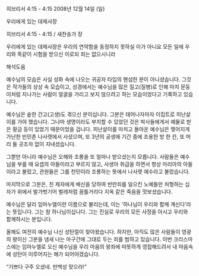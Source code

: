 히브리서 4:15 - 4:15 
2008년 12월 14일 (일)

우리에게 있는 대제사장



히브리서 4:15 - 4:15 / 새찬송가  장


우리에게 있는 대제사장은 우리의 연약함을 동정하지 못하실 이가 아니요 모든 일에 우리와 똑같이 시험을 받으신 이로되 죄는 없으시니라

해석도움





예수님의 모습은 사실 성화 속에 나오는 귀공자 타입의 핸섬한 분이 아니셨습니다. 그것은 작가들의 상상 속 모습이고, 성경에서는 예수님을 많은 질고(질병)로 인해 마치 문둥이처럼 지나가는 사람이 얼굴을 가리고 보지 않으려고 하는 모습이었다고 기록하고 있습니다.

 예수님은 숱한 간고(고생)도 겪으신 분이십니다. 그분은 태어나자마자 이집트로 피난살이를 가야 했습니다. 그나마 생명이라도 부지할 수 있었던 것은 박사들에게서 예물로 받은 황금 등이 있었기 때문이었을 겁니다. 피난살이를 마치고 돌아온 예수님은 찢어지게 가난한 빈민촌 나사렛에서 사셨으며, 또 3년의 공생애 기간 중에 조용한 방 한 칸, 또 머리 둘 곳조차 없이 지내셨습니다.

 그뿐만 아니라 예수님은 오해와 조롱을 또 얼마나 받으셨는지 모릅니다. 사람들은 예수님을 부를 때 요셉의 아들이라고 부르지 않고, 사생아 취급을 하면서 항상 마리아의 아들이라고 불렀고, 관원들은 그를 천민이라 조롱하는 뜻에서 나사렛 예수라고 불렀습니다.

 마지막으로 그분은, 친 제자에게 배신을 당하여 반란죄를 일으킨 노예들만 처형하는 십자가 위에서 발가벗기어 벌레처럼 꿈틀거리다 지옥 같은 죽음을 맛보셨습니다.

 예수님은 달리 임마누엘이란 이름으로 불리는데, 이는 ‘하나님이 우리와 함께 계신다’라는 뜻입니다.
 그는 참 하나님이십니다. 그는 진실로 우리의 모든 사정을 아시고 우리와 함께하시는 분입니다.

 올해도 여전히 예수님 나신 성탄절이 찾아왔습니다. 하지만, 아직도 많은 사람들이 영광의 왕이신 그분을 냄새 나는 마구간에 그대로 두는 죄를 범하고 있습니다. 이번 크리스마스에는 임마누엘로 오신 예수님을 우리 마음의 왕좌에 따뜻하게 영접해드려서 내 마음속에 성탄이 이루어지는 해가 되어야겠습니다.

“기쁘다 구주 오셨네. 만백성 맞으라!”